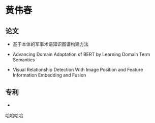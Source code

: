 # 黄伟春



## 论文

- 基于本体的军事术语知识图谱构建方法

- Advancing Domain Adaptation of BERT by Learning Domain Term Semantics

- Visual Relationship Detection With Image Position and Feature Information Embedding and Fusion



## 专利

- 

哈哈哈哈


